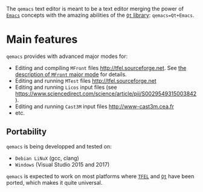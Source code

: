 The `qemacs` text editor is meant to be a text editor merging the power
of [`Emacs`](https://www.gnu.org/software/emacs/) concepts with the
amazing abilities of the [`Qt` library](https://www.qt.io/):
`qemacs=Qt+Emacs`.

# Main features

`qemacs` provides with advanced major modes for:

- Editing and compiling `MFront` files <http://tfel.sourceforge.net>.
  See [the description of `MFront` major mode](mfront-major-mode.html)
  for details.
- Editing and running `MTest` files <http://tfel.sourceforge.net>
- Editing and running `Licos` input files (see
  <https://www.sciencedirect.com/science/article/pii/S0029549315003842>).
- Editing and running `Cast3M` input files <http://www-cast3m.cea.fr>
- etc.

## Portability

`qemacs` is being developped and tested on:

- `Debian LiNuX` (gcc, clang)
- `Windows` (Visual Studio 2015 and 2017)

`qemacs` is expected to work on most platforms where
[`TFEL`](http://tfel.sourceforge.net/) and [`Qt`](https://www.qt.io/)
have been ported, which makes it quite universal.
